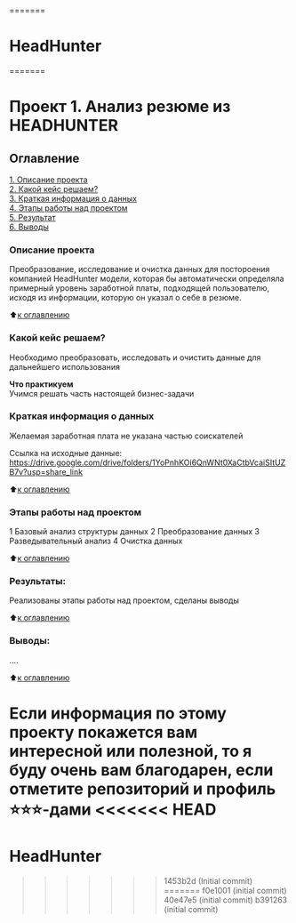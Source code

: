 =======
# HeadHunter
=======

# Проект 1. Анализ резюме из HEADHUNTER

## Оглавление  
[1. Описание проекта](.README.md#Описание-проекта)  
[2. Какой кейс решаем?](.README.md#Какой-кейс-решаем)  
[3. Краткая информация о данных](.README.md#Краткая-информация-о-данных)  
[4. Этапы работы над проектом](.README.md#Этапы-работы-над-проектом)  
[5. Результат](.README.md#Результат)    
[6. Выводы](.README.md#Выводы) 

### Описание проекта    
Преобразование, исследование и очистка данных для постороения компанией HeadHunter модели, которая бы автоматически определяла примерный уровень заработной платы, подходящей пользователю, исходя из информации, которую он указал о себе в резюме.

:arrow_up:[к оглавлению](_)


### Какой кейс решаем?    
Необходимо преобразовать, исследовать и очистить данные для дальнейшего использования 

**Что практикуем**     
Учимся решать часть настоящей бизнес-задачи

### Краткая информация о данных

Желаемая заработная плата не указана частью соискателей

Ссылка на исходные данные: https://drive.google.com/drive/folders/1YoPnhKOi6QnWNt0XaCtbVcaiSItUZB7v?usp=share_link

  
:arrow_up:[к оглавлению](.README.md#Оглавление)


### Этапы работы над проектом  
1 Базовый анализ структуры данных
2 Преобразование данных
3 Разведывательный анализ
4 Очистка данных

:arrow_up:[к оглавлению](.README.md#Оглавление)


### Результаты:  
Реализованы этапы работы над проектом, сделаны выводы

:arrow_up:[к оглавлению](.README.md#Оглавление)


### Выводы:  
....

:arrow_up:[к оглавлению](.README.md#Оглавление)


Если информация по этому проекту покажется вам интересной или полезной, то я буду очень вам благодарен, если отметите репозиторий и профиль ⭐️⭐️⭐️-дами
<<<<<<< HEAD
=======
# HeadHunter
>>>>>>> 1453b2d (Initial commit)
=======
>>>>>>> f0e1001 (initial commit)
>>>>>>> 40e47e5 (initial commit)
>>>>>>> b391263 (initial commit)
